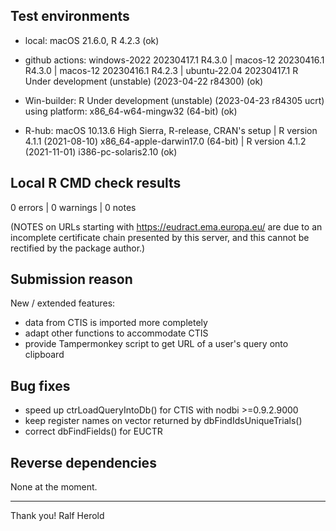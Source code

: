 ## Test environments

* local: macOS 21.6.0, R 4.2.3 (ok)

* github actions: windows-2022 20230417.1 R4.3.0 | macos-12 20230416.1 R4.3.0 | macos-12 20230416.1 R4.2.3 | ubuntu-22.04 20230417.1 R Under development (unstable) (2023-04-22 r84300) (ok)

* Win-builder: R Under development (unstable) (2023-04-23 r84305 ucrt) using platform: x86_64-w64-mingw32 (64-bit) (ok)

* R-hub: macOS 10.13.6 High Sierra, R-release, CRAN's setup | R version 4.1.1 (2021-08-10) x86_64-apple-darwin17.0 (64-bit) | R version 4.1.2 (2021-11-01) i386-pc-solaris2.10 (ok) 


## Local R CMD check results

0 errors | 0 warnings | 0 notes 

(NOTES on URLs starting with https://eudract.ema.europa.eu/ 
are due to an incomplete certificate chain presented by this 
server, and this cannot be rectified by the package author.)


## Submission reason

New / extended features: 

 - data from CTIS is imported more completely
 - adapt other functions to accommodate CTIS
 - provide Tampermonkey script to get URL of a user's query onto clipboard


## Bug fixes

 - speed up ctrLoadQueryIntoDb() for CTIS with nodbi >=0.9.2.9000
 - keep register names on vector returned by dbFindIdsUniqueTrials()
 - correct dbFindFields() for EUCTR


## Reverse dependencies

None at the moment.

----------
Thank you!
Ralf Herold
